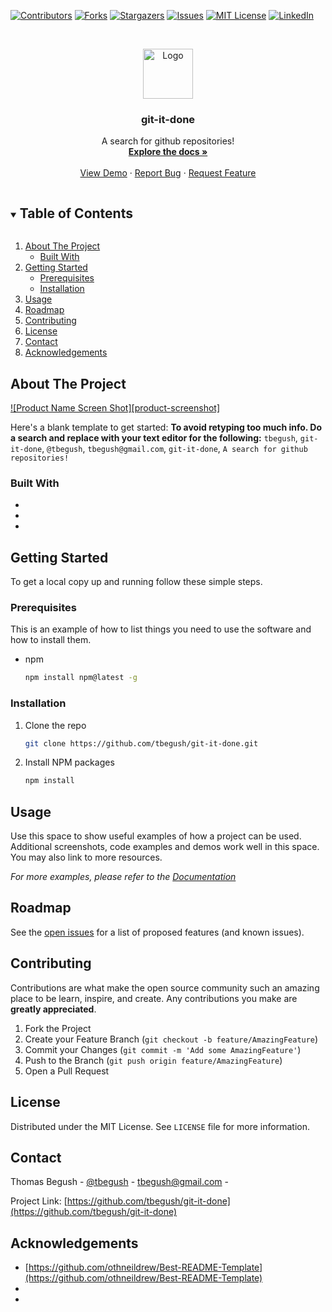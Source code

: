 <!--
*** Thanks for checking out the Best-README-Template. If you have a suggestion
*** that would make this better, please fork the repo and create a pull request
*** or simply open an issue with the tag "enhancement".
*** Thanks again! Now go create something AMAZING! :D
***
***
***
*** To avoid retyping too much info. Do a search and replace for the following:
*** github_username, repo_name, twitter_handle, email, project_title, project_description
*** tbegush, git-it-done, @tbegush, tbegush@gmail.com, git-it-done, A search for github repositories!
-->



<!-- PROJECT SHIELDS -->
<!--
*** I'm using markdown "reference style" links for readability.
*** Reference links are enclosed in brackets [ ] instead of parentheses ( ).
*** See the bottom of this document for the declaration of the reference variables
*** for contributors-url, forks-url, etc. This is an optional, concise syntax you may use.
*** https://www.markdownguide.org/basic-syntax/#reference-style-links
-->
[![Contributors][contributors-shield]][contributors-url]
[![Forks][forks-shield]][forks-url]
[![Stargazers][stars-shield]][stars-url]
[![Issues][issues-shield]][issues-url]
[![MIT License][license-shield]][license-url]
[![LinkedIn][linkedin-shield]][linkedin-url]



<!-- PROJECT LOGO -->
<br />
<p align="center">
  <a href="https://github.com/tbegush/git-it-done">
    <img src="images/logo.png" alt="Logo" width="80" height="80">
  </a>

  <h3 align="center">git-it-done</h3>

  <p align="center">
    A search for github repositories!
    <br />
    <a href="https://github.com/tbegush/git-it-done"><strong>Explore the docs »</strong></a>
    <br />
    <br />
    <a href="https://github.com/tbegush/git-it-done">View Demo</a>
    ·
    <a href="https://github.com/tbegush/git-it-done/issues">Report Bug</a>
    ·
    <a href="https://github.com/tbegush/git-it-done/issues">Request Feature</a>
  </p>
</p>



<!-- TABLE OF CONTENTS -->
<details open="open">
  <summary><h2 style="display: inline-block">Table of Contents</h2></summary>
  <ol>
    <li>
      <a href="#about-the-project">About The Project</a>
      <ul>
        <li><a href="#built-with">Built With</a></li>
      </ul>
    </li>
    <li>
      <a href="#getting-started">Getting Started</a>
      <ul>
        <li><a href="#prerequisites">Prerequisites</a></li>
        <li><a href="#installation">Installation</a></li>
      </ul>
    </li>
    <li><a href="#usage">Usage</a></li>
    <li><a href="#roadmap">Roadmap</a></li>
    <li><a href="#contributing">Contributing</a></li>
    <li><a href="#license">License</a></li>
    <li><a href="#contact">Contact</a></li>
    <li><a href="#acknowledgements">Acknowledgements</a></li>
  </ol>
</details>



<!-- ABOUT THE PROJECT -->
## About The Project

[![Product Name Screen Shot][product-screenshot]](https://example.com)

Here's a blank template to get started:
**To avoid retyping too much info. Do a search and replace with your text editor for the following:**
`tbegush`, `git-it-done`, `@tbegush`, `tbegush@gmail.com`, `git-it-done`, `A search for github repositories!`


### Built With

* []()
* []()
* []()



<!-- GETTING STARTED -->
## Getting Started

To get a local copy up and running follow these simple steps.

### Prerequisites

This is an example of how to list things you need to use the software and how to install them.
* npm
  ```sh
  npm install npm@latest -g
  ```

### Installation

1. Clone the repo
   ```sh
   git clone https://github.com/tbegush/git-it-done.git
   ```
2. Install NPM packages
   ```sh
   npm install
   ```



<!-- USAGE EXAMPLES -->
## Usage

Use this space to show useful examples of how a project can be used. Additional screenshots, code examples and demos work well in this space. You may also link to more resources.

_For more examples, please refer to the [Documentation](https://example.com)_



<!-- ROADMAP -->
## Roadmap

See the [open issues](https://github.com/tbegush/git-it-done/issues) for a list of proposed features (and known issues).



<!-- CONTRIBUTING -->
## Contributing

Contributions are what make the open source community such an amazing place to be learn, inspire, and create. Any contributions you make are **greatly appreciated**.

1. Fork the Project
2. Create your Feature Branch (`git checkout -b feature/AmazingFeature`)
3. Commit your Changes (`git commit -m 'Add some AmazingFeature'`)
4. Push to the Branch (`git push origin feature/AmazingFeature`)
5. Open a Pull Request



<!-- LICENSE -->
## License

Distributed under the MIT License. See `LICENSE` file for more information.



<!-- CONTACT -->
## Contact

Thomas Begush - [@tbegush](https://twitter.com/tbegush) - tbegush@gmail.com - 

Project Link: [https://github.com/tbegush/git-it-done](https://github.com/tbegush/git-it-done)



<!-- ACKNOWLEDGEMENTS -->
## Acknowledgements

* [https://github.com/othneildrew/Best-README-Template](https://github.com/othneildrew/Best-README-Template)
* []()
* []()





<!-- MARKDOWN LINKS & IMAGES -->
<!-- https://www.markdownguide.org/basic-syntax/#reference-style-links -->
[contributors-shield]: https://img.shields.io/github/contributors/tbegush/git-it-done.svg?style=for-the-badge
[contributors-url]: https://github.com/tbegush/git-it-done/graphs/contributors
[forks-shield]: https://img.shields.io/github/forks/tbegush/git-it-done.svg?style=for-the-badge
[forks-url]: https://github.com/tbegush/git-it-done/network/members
[stars-shield]: https://img.shields.io/github/stars/tbegush/git-it-done.svg?style=for-the-badge
[stars-url]: https://github.com/tbegush/git-it-done/stargazers
[issues-shield]: https://img.shields.io/github/issues/tbegush/git-it-done.svg?style=for-the-badge
[issues-url]: https://github.com/tbegush/git-it-done/issues
[license-shield]: https://img.shields.io/github/license/tbegush/git-it-done.svg?style=for-the-badge
[license-url]: https://github.com/tbegush/git-it-done/blob/master/LICENSE
[linkedin-shield]: https://img.shields.io/badge/-LinkedIn-black.svg?style=for-the-badge&logo=linkedin&colorB=555
[linkedin-url]: https://linkedin.com/in/tbegush
